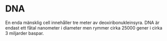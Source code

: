 # DNA

En enda mänsklig cell innehåller tre meter av deoxiribonukleinsyra. DNA är
endast ett fåtal nanometer i diameter men rymmer cirka 25000 gener i cirka 3
miljarder baspar.
